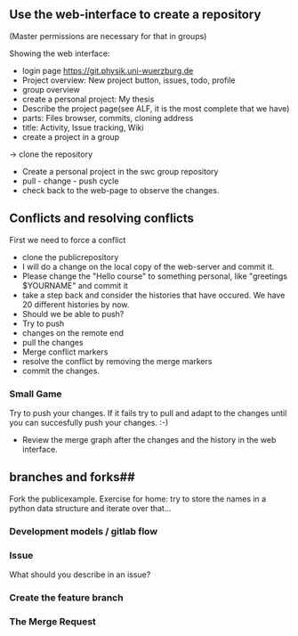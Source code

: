 ## Use the web-interface to create a repository ##
(Master permissions are necessary for that in groups)

Showing the web interface:
 - login page https://git.physik.uni-wuerzburg.de
 - Project overview: New project button, issues, todo, profile
 - group overview
 - create a personal project: My thesis
 - Describe the project page(see ALF, it is the most complete that we have)
 - parts: Files browser, commits, cloning address
 - title: Activity, Issue tracking, Wiki
 - create a project in a group

 -> clone the repository
- Create a personal project in the swc group repository 
- pull - change - push cycle
- check back to the web-page to observe the changes.

## Conflicts and resolving conflicts ##
First we need to force a conflict 
- clone the publicrepository
- I will do a change on the local copy of the web-server and commit it.
- Please change the "Hello course" to something personal, like "greetings $YOURNAME" and commit it
- take a step back and consider the histories that have occured. We have 20 different histories by now.
- Should we be able to push?
- Try to push
- changes on the remote end
- pull the changes
- Merge conflict markers
- resolve the conflict by removing the merge markers
- commit the changes.
### Small Game ###
Try to push your changes. If it fails try to pull and adapt to the changes until you can succesfully 
push your changes. 
:-)

- Review the merge graph after the changes and the history in the web interface.

## branches and forks##

Fork the publicexample.
Exercise for home: try to store the names in a python data structure and iterate over that...


### Development models / gitlab flow ###

### Issue ###
What should you describe in an issue?

### Create the feature branch ###

### The Merge Request ###

